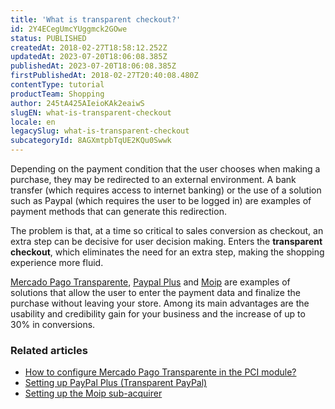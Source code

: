 ```yaml
---
title: 'What is transparent checkout?'
id: 2Y4ECegUmcYUggmck2GOwe
status: PUBLISHED
createdAt: 2018-02-27T18:58:12.252Z
updatedAt: 2023-07-20T18:06:08.385Z
publishedAt: 2023-07-20T18:06:08.385Z
firstPublishedAt: 2018-02-27T20:40:08.480Z
contentType: tutorial
productTeam: Shopping
author: 245tA425AIeioKAk2eaiwS
slugEN: what-is-transparent-checkout
locale: en
legacySlug: what-is-transparent-checkout
subcategoryId: 8AGXmtpbTqUE2KQu0Swwk
---
```


Depending on the payment condition that the user chooses when making a purchase, they may be redirected to an external environment. A bank transfer (which requires access to internet banking) or the use of a solution such as Paypal (which requires the user to be logged in) are examples of payment methods that can generate this redirection.

The problem is that, at a time so critical to sales conversion as checkout, an extra step can be decisive for user decision making. Enters the __transparent checkout__, which eliminates the need for an extra step, making the shopping experience more fluid.

[Mercado Pago Transparente](/en/tutorial/como-configurar-o-mercado-pago-transparente-no-modulo-pagamentos--tutorials_4570), [Paypal Plus](/en/tutorial/setting-up-paypal-plus) and [Moip](/en/tutorial/setting-up-the-moip-sub-acquirer) are examples of solutions that allow the user to enter the payment data and finalize the purchase without leaving your store. Among its main advantages are the usability and credibility gain for your business and the increase of up to 30% in conversions.

### Related articles
- [How to configure Mercado Pago Transparente in the PCI module?](/en/tutorial/how-to-configure-mercado-pago-transparente-in-the-pci-module)
- [Setting up PayPal Plus (Transparent PayPal)](/en/tutorial/setting-up-paypal-plus)
- [Setting up the Moip sub-acquirer](/en/tutorial/setting-up-the-moip-sub-acquirer)
